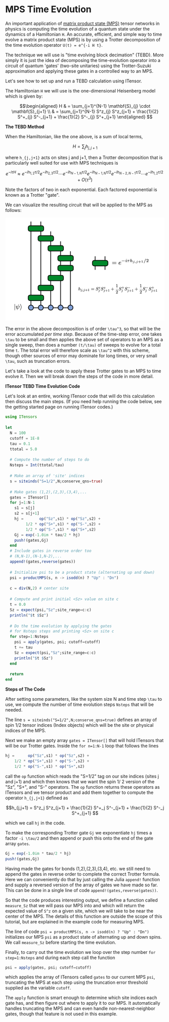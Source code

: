 # MPS Time Evolution

An important application of [matrix product state (MPS)](https://tensornetwork.org/mps/) 
tensor networks in physics is computing the time evolution of a quantum state under the dynamics
of a Hamiltonian ``H``. An accurate, efficient, and simple way to time evolve a matrix product state (MPS) is by using a Trotter decomposition of the time evolution operator ``U(t) = e^{-i H t}``.

The technique we will use is "time evolving block decimation" (TEBD). 
More simply it is just the idea of decomposing the time-evolution operator into a circuit of
quantum 'gates' (two-site unitaries) using the Trotter-Suzuki approximation and applying these gates in
a controlled way to an MPS.

Let's see how to set up and run a TEBD calculation using ITensor.

The Hamiltonian ``H`` we will use is the one-dimensional Heisenberg model
which is given by:

```math
\begin{aligned}
H & = \sum_{j=1}^{N-1} \mathbf{S}_{j} \cdot \mathbf{S}_{j+1}  \\
& = \sum_{j=1}^{N-1} S^z_{j} S^z_{j+1} + \frac{1}{2} S^+_{j} S^-_{j+1} + \frac{1}{2} S^-_{j} S^+_{j+1}
\end{aligned} 
```

**The TEBD Method**

When the Hamiltonian, like the one above, is a sum of local terms,

```math
H = \sum_j h_{j,j+1}
```

where ``h_{j,j+1}`` acts on sites j and j+1,
then a Trotter decomposition that is particularly well suited for use
with MPS techniques is

```math
e^{-i \tau H} \approx e^{-i h_{1,2} \tau/2} e^{-i h_{2,3} \tau/2} \cdots e^{-i h_{N-1,N} \tau/2}
e^{-i h_{N-1,N} \tau/2} e^{-i h_{N-2,N-1} \tau/2} \cdots e^{-i h_{1,2} \tau/2} + O(\tau^3)
```

Note the factors of two in each exponential. Each factored exponential is known as a
Trotter "gate".

We can visualize the resulting circuit that will be applied to the MPS as follows:

![](trotter_tevol.png)

The error in the above decomposition is of order ``\tau^3``, so that will be the error
accumulated _per time step_. Because of the time-step error, one takes ``\tau`` to be
small and then applies the above set of operators to an MPS as a single sweep, then
does a number ``(t/\tau)`` of sweeps to evolve for a total time ``t``. The total error
will therefore scale as ``\tau^2`` with this scheme, though other sources of error may
dominate for long times, or very small ``\tau``, such as truncation errors.

Let's take a look at the code to apply these Trotter gates to an MPS to
time evolve it. Then we will break down the steps of the code in more detail.


**ITensor TEBD Time Evolution Code**

Let's look at an entire, working ITensor code that will do this calculation then
discuss the main steps. (If you need help running the code below, see the getting
started page on running ITensor codes.)

```julia
using ITensors

let
  N = 100
  cutoff = 1E-8
  tau = 0.1
  ttotal = 5.0

  # Compute the number of steps to do
  Nsteps = Int(ttotal/tau)

  # Make an array of 'site' indices
  s = siteinds("S=1/2",N;conserve_qns=true)

  # Make gates (1,2),(2,3),(3,4),...
  gates = ITensor[]
  for j=1:N-1
    s1 = s[j]
    s2 = s[j+1]
    hj =       op("Sz",s1) * op("Sz",s2) +
         1/2 * op("S+",s1) * op("S-",s2) +
         1/2 * op("S-",s1) * op("S+",s2)
    Gj = exp(-1.0im * tau/2 * hj)
    push!(gates,Gj)
  end
  # Include gates in reverse order too
  # (N,N-1),(N-1,N-2),...
  append!(gates,reverse(gates))

  # Initialize psi to be a product state (alternating up and down)
  psi = productMPS(s, n -> isodd(n) ? "Up" : "Dn")

  c = div(N,2) # center site

  # Compute and print initial <Sz> value on site c
  t = 0.0
  Sz = expect(psi,"Sz";site_range=c:c)
  println("$t $Sz")

  # Do the time evolution by applying the gates
  # for Nsteps steps and printing <Sz> on site c
  for step=1:Nsteps
    psi = apply(gates, psi; cutoff=cutoff)
    t += tau
    Sz = expect(psi,"Sz";site_range=c:c)
    println("$t $Sz")
  end

  return
end
```

**Steps of The Code**

After setting some parameters, like the system size N and time step ``\tau`` to use,
we compute the number of time evolution steps `Nsteps` that will be needed.

The line `s = siteinds("S=1/2",N;conserve_qns=true)` defines an array of 
spin 1/2 tensor indices (Index objects) which will be the site or physical
indices of the MPS.

Next we make an empty array `gates = ITensor[]` that will hold ITensors 
that will be our Trotter gates. Inside the `for n=1:N-1` loop that follows
the lines

```julia
hj =      op("Sz",s1) * op("Sz",s2) +
    1/2 * op("S+",s1) * op("S-",s2) +
    1/2 * op("S-",s1) * op("S+",s2)
```

call the `op` function which reads the "S=1/2" tag on our site indices
(sites j and j+1) and which then knows that we want the spin 1/
2 version of the "Sz", "S+", and "S-" operators. 
The `op` function returns these operators as ITensors and we 
tensor product and add them together to compute the operator ``h_{j,j+1}``
defined as

```math
h_{j,j+1} = S^z_j S^z_{j+1} + \frac{1}{2} S^+_j S^-_{j+1} + \frac{1}{2} S^-_j S^+_{j+1} 
```

which we call `hj` in the code.

To make the corresponding Trotter gate `Gj` we exponentiate `hj` times
a factor ``-i \tau/2`` and then append or push this onto the end of the
gate array `gates`.

```julia
Gj = exp(-1.0im * tau/2 * hj)
push!(gates,Gj)
```

Having made the gates for bonds (1,2),(2,3),(3,4), etc. we still need
to append the gates in reverse order to complete the correct Trotter
formula. Here we can conveniently do that by just calling the Julia
`append!` function and supply a reversed version of the array of
gates we have made so far. This can
be done in a single line of code `append!(gates,reverse(gates))`.

So that the code produces interesting output, we define a function
called `measure_Sz` that we will pass our MPS into and which will
return the expected value of ``S^z`` on a given site, which
we will take to be near the center of the MPS. The details of this 
function are outside the scope of this tutorial, but are explained in the
example code for measuring MPS.

The line of code `psi = productMPS(s, n -> isodd(n) ? "Up" : "Dn")`
initializes our MPS `psi` as a product state of alternating 
up and down spins. We call `measure_Sz` before starting the
time evolution.

Finally, to carry out the time evolution we loop over
the step number `for step=1:Nsteps` and during each
step call the function 

```julia
psi = apply(gates, psi; cutoff=cutoff)
```

which applies the array of ITensors called `gates` to our current
MPS `psi`, truncating the MPS at each step using the truncation
error threshold supplied as the variable `cutoff`. 

The `apply` function is smart enough to determine which site indices
each gate has, and then figure out where to apply it to our
MPS. It automatically handles truncating the MPS and can
even handle non-nearest-neighbor gates, though that 
feature is not used in this example.

